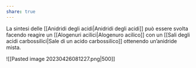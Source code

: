 ```yaml
---
share: true
---
```

La sintesi delle [[Anidridi degli acidi|Anidridi degli acidi]] può essere svolta facendo reagire un [[Alogenuri acilici|Alogenuro acilico]] con un [[Sali degli acidi carbossilici|Sale di un acido carbossilico]] ottenendo un’anidride mista.

![[Pasted image 20230426081227.png|500]]